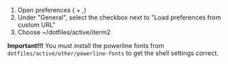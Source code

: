 1. Open preferences (<CMD> + ,)
2. Under "General", select the checkbox next to "Load preferences from custom URL"
3. Choose ~/dotfiles/active/iterm2

**Important!!!** You must install the powerline fonts from `dotfiles/active/other/powerline-fonts` to get the shell settings correct.
